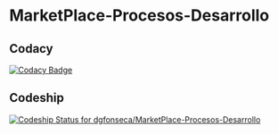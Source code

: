# MarketPlace-Procesos-Desarrollo
## Codacy
[![Codacy Badge](https://app.codacy.com/project/badge/Grade/ebdd21fc243c440eae0029a5bb6d1851)](https://www.codacy.com/gh/dgfonseca/MarketPlace-Procesos-Desarrollo/dashboard?utm_source=github.com&amp;utm_medium=referral&amp;utm_content=dgfonseca/MarketPlace-Procesos-Desarrollo&amp;utm_campaign=Badge_Grade)

## Codeship
[![Codeship Status for dgfonseca/MarketPlace-Procesos-Desarrollo](https://app.codeship.com/projects/01a1ddd2-746e-42de-88c9-b2c763dacf20/status?branch=master)](https://app.codeship.com/projects/443814)

